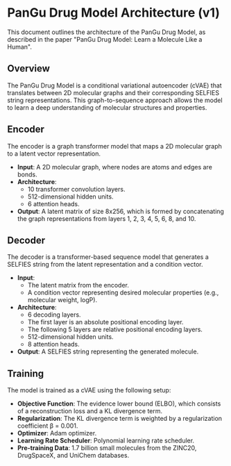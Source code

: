 # PanGu Drug Model Architecture (v1)

This document outlines the architecture of the PanGu Drug Model, as described in the paper "PanGu Drug Model: Learn a Molecule Like a Human".

## Overview

The PanGu Drug Model is a conditional variational autoencoder (cVAE) that translates between 2D molecular graphs and their corresponding SELFIES string representations. This graph-to-sequence approach allows the model to learn a deep understanding of molecular structures and properties.

## Encoder

The encoder is a graph transformer model that maps a 2D molecular graph to a latent vector representation.

*   **Input**: A 2D molecular graph, where nodes are atoms and edges are bonds.
*   **Architecture**:
    *   10 transformer convolution layers.
    *   512-dimensional hidden units.
    *   6 attention heads.
*   **Output**: A latent matrix of size 8x256, which is formed by concatenating the graph representations from layers 1, 2, 3, 4, 5, 6, 8, and 10.

## Decoder

The decoder is a transformer-based sequence model that generates a SELFIES string from the latent representation and a condition vector.

*   **Input**:
    *   The latent matrix from the encoder.
    *   A condition vector representing desired molecular properties (e.g., molecular weight, logP).
*   **Architecture**:
    *   6 decoding layers.
    *   The first layer is an absolute positional encoding layer.
    *   The following 5 layers are relative positional encoding layers.
    *   512-dimensional hidden units.
    *   8 attention heads.
*   **Output**: A SELFIES string representing the generated molecule.

## Training

The model is trained as a cVAE using the following setup:

*   **Objective Function**: The evidence lower bound (ELBO), which consists of a reconstruction loss and a KL divergence term.
*   **Regularization**: The KL divergence term is weighted by a regularization coefficient β = 0.001.
*   **Optimizer**: Adam optimizer.
*   **Learning Rate Scheduler**: Polynomial learning rate scheduler.
*   **Pre-training Data**: 1.7 billion small molecules from the ZINC20, DrugSpaceX, and UniChem databases.